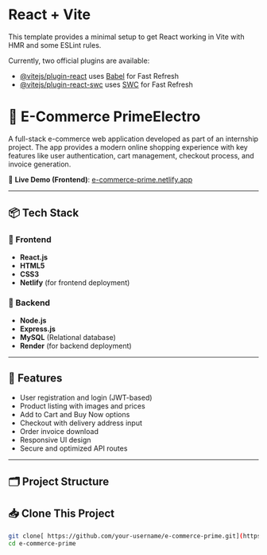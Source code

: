 # React + Vite

This template provides a minimal setup to get React working in Vite with HMR and some ESLint rules.

Currently, two official plugins are available:

- [@vitejs/plugin-react](https://github.com/vitejs/vite-plugin-react/blob/main/packages/plugin-react) uses [Babel](https://babeljs.io/) for Fast Refresh
- [@vitejs/plugin-react-swc](https://github.com/vitejs/vite-plugin-react/blob/main/packages/plugin-react-swc) uses [SWC](https://swc.rs/) for Fast Refresh



# 🛒 E-Commerce PrimeElectro

A full-stack e-commerce web application developed as part of an internship project. The app provides a modern online shopping experience with key features like user authentication, cart management, checkout process, and invoice generation.

🔗 **Live Demo (Frontend)**: [e-commerce-prime.netlify.app](https://e-commerce-prime.netlify.app/)

---

## 📦 Tech Stack

### 🔹 Frontend
- **React.js**
- **HTML5**
- **CSS3**
- **Netlify** (for frontend deployment)

### 🔹 Backend
- **Node.js**
- **Express.js**
- **MySQL** (Relational database)
- **Render** (for backend deployment)

---

## 🚀 Features

- User registration and login (JWT-based)
- Product listing with images and prices
- Add to Cart and Buy Now options
- Checkout with delivery address input
- Order invoice download
- Responsive UI design
- Secure and optimized API routes

---

## 🗂️ Project Structure


## 📥 Clone This Project

```bash
git clone[ https://github.com/your-username/e-commerce-prime.git](https://github.com/darshanbh/e-comm.git)
cd e-commerce-prime
